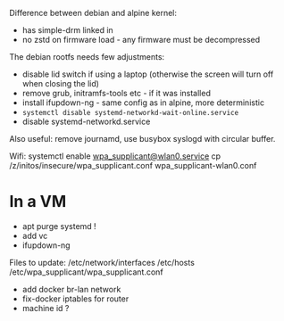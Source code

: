 
Difference between debian and alpine kernel:

- has simple-drm linked in
- no zstd on firmware load - any firmware must be decompressed


The debian rootfs needs few adjustments:
- disable lid switch if using a laptop (otherwise the screen will turn off when closing the lid)
- remove grub, initramfs-tools etc - if it was installed
- install ifupdown-ng - same config as in alpine, more deterministic
-  `systemctl disable systemd-networkd-wait-online.service`
- disable systemd-networkd.service

Also useful: remove journamd, use busybox syslogd with circular buffer.

Wifi:
systemctl enable wpa_supplicant@wlan0.service
cp /z/initos/insecure/wpa_supplicant.conf wpa_supplicant-wlan0.conf

# In a VM

- apt purge systemd !
- add vc
- ifupdown-ng

Files to update:
/etc/network/interfaces
/etc/hosts
/etc/wpa_supplicant/wpa_supplicant.conf

- add docker br-lan network
- fix-docker iptables for router
- machine id ? 